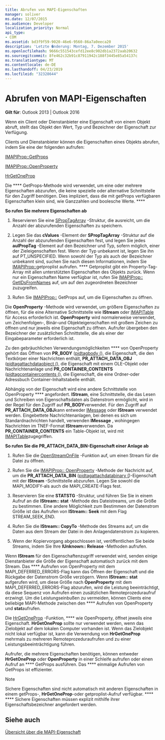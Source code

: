 ```yaml
---
title: Abrufen von MAPI-Eigenschaften
manager: soliver
ms.date: 12/07/2015
ms.audience: Developer
localization_priority: Normal
api_type:
- COM
ms.assetid: bd3f9f59-9020-46e6-9560-86a7a0eeca20
description: 'Letzte �nderung: Montag, 7. Dezember 2015'
ms.openlocfilehash: 9666c551543cefd12ee8c902db1a2372aab20632
ms.sourcegitcommit: 8fe462c32b91c87911942c188f3445e85a54137c
ms.translationtype: MT
ms.contentlocale: de-DE
ms.lasthandoff: 04/23/2019
ms.locfileid: "32328644"
---
```

# <a name="retrieving-mapi-properties"></a>Abrufen von MAPI-Eigenschaften

 
  
**Gilt für**: Outlook 2013 | Outlook 2016 
  
Wenn ein Client oder Dienstanbieter eine Eigenschaft von einem Objekt abruft, stellt das Objekt den Wert, Typ und Bezeichner der Eigenschaft zur Verfügung. 
  
Clients und Dienstanbieter können die Eigenschaften eines Objekts abrufen, indem Sie eine der folgenden aufrufen:
  
[IMAPIProp::GetProps](imapiprop-getprops.md)
  
[IMAPIProp::OpenProperty](imapiprop-openproperty.md)
  
[HrGetOneProp](hrgetoneprop.md)
  
Die **** GetProps-Methode wird verwendet, um eine oder mehrere Eigenschaften abzurufen, die keine spezielle oder alternative Schnittstelle für den Zugriff benötigen. Dies impliziert, dass die mit getProps verfügbaren Eigenschaften klein sind, wie Ganzzahlen und boolesche Werte. **** 
  
 **So rufen Sie mehrere Eigenschaften ab**
  
1. Reservieren Sie eine [SPropTagArray](sproptagarray.md) -Struktur, die ausreicht, um die Anzahl der abzurufenden Eigenschaften zu speichern. 
    
2. Legen Sie das **cValues** -Element der **SPropTagArray** -Struktur auf die Anzahl der abzurufenden Eigenschaften fest, und legen Sie jedes **aulPropTag** -Element auf den Bezeichner und Typ, sofern möglich, einer der Zieleigenschaften fest. Wenn der Typ unbekannt ist, legen Sie ihn auf PT_UNSPECIFIED. Wenn sowohl der Typ als auch der Bezeichner unbekannt sind, suchen Sie nach diesen Informationen, indem Sie [IMAPIProp::](imapiprop-getproplist.md)getproplist aufrufen. **** Getproplist gibt ein Property-Tag-Array mit allen unterstützten Eigenschaften des Objekts zurück. Wenn nur ein Eigenschaften Name verfügbar ist, rufen Sie [IMAPIProp:: GetIDsFromNames](imapiprop-getidsfromnames.md) auf, um auf den zugeordneten Bezeichner zuzugreifen. 
    
3. Rufen Sie [IMAPIProp::](imapiprop-getprops.md) GetProps auf, um die Eigenschaften zu öffnen. 
    
Die **OpenProperty** -Methode wird verwendet, um größere Eigenschaften zu öffnen, für die eine Alternative Schnittstelle wie **IStream** oder [IMAPITable](imapitableiunknown.md) für Access erforderlich ist. **OpenProperty** wird normalerweise verwendet, um Zeichenfolgen-, Binär-und Objekteigenschaften mit großem Zeichen zu öffnen und nur jeweils eine Eigenschaft zu öffnen. Aufrufer übergeben den Bezeichner der zusätzlichen Schnittstelle, die als einer der Eingabeparameter erforderlich ist. 
  
Zu den gebräuchlichen Verwendungsmöglichkeiten **** von OpenProperty gehört das Öffnen von **PR_BODY** ([pidtagbody (](pidtagbody-canonical-property.md)), die Eigenschaft, die den Textkörper einer Nachrichten enthält, **PR_ATTACH_DATA_OBJ** ([pidtagattachdataobject (](pidtagattachdataobject-canonical-property.md)), die Eigenschaft mit einem OLE-Objekt oder Nachrichtenanlage und **PR_CONTAINER_CONTENTS** ([pidtagcontainercontents (](pidtagcontainercontents-canonical-property.md)), die Eigenschaft, die eine Ordner-oder Adressbuch Container-Inhaltstabelle enthält. 
  
Abhängig von der Eigenschaft wird eine andere Schnittstelle von OpenProperty **** angefordert. **IStream**, eine Schnittstelle, die das Lesen und Schreiben von Eigenschaftsdaten als Datenstrom ermöglicht, wird in der Regel für den Zugriff auf **PR_BODY**verwendet. Für den Zugriff auf **PR_ATTACH_DATA_OBJ**kann entweder [IMessage](imessageimapiprop.md) oder **IStream** verwendet werden. Eingebettete Nachrichtenanlagen, bei denen es sich um Standardnachrichten handelt, verwenden **IMessage** , wohingegen Nachrichten im TNEF-Format **IStream**verwenden. Da **PR_CONTAINER_CONTENTS** ein Table-Objekt ist, wird mit [IMAPITable](imapitableiunknown.md)zugegriffen.
  
 **So rufen Sie die PR_ATTACH_DATA_BIN-Eigenschaft einer Anlage ab**
  
1. Rufen Sie die [OpenStreamOnFile](openstreamonfile.md) -Funktion auf, um einen Stream für die Datei zu öffnen. 
    
2. Rufen Sie die [IMAPIProp:: OpenProperty](imapiprop-openproperty.md) -Methode der Nachricht auf, um die **PR_ATTACH_DATA_BIN** ([pidtagattachdatabinary (](pidtagattachdatabinary-canonical-property.md))-Eigenschaft mit der **IStream** -Schnittstelle abzurufen. Legen Sie sowohl die MAPI_MODIFY-als auch die MAPI_CREATE-Flags fest. 
    
3. Reservieren Sie eine **STATSTG** -Struktur, und führen Sie Sie in einem Aufruf an die **IStream:: stat** -Methode des Dateistreams, um die Größe zu bestimmen. Eine andere Möglichkeit zum Bestimmen der Datenstrom Größe ist das Aufrufen von **IStream:: Seek** mit dem Flag STREAM_SEEK_END. 
    
4. Rufen Sie die **IStream:: CopyTo** -Methode des Streams auf, um die Daten aus dem Stream der Datei in den Anlagendatenstrom zu kopieren. 
    
5. Wenn der Kopiervorgang abgeschlossen ist, veröffentlichen Sie beide Streams, indem Sie Ihre **IUnknown:: Release** -Methoden aufrufen. 
    
Wenn **IStream** für den Eigenschaftenzugriff verwendet wird, senden einige Dienstanbieter die Größe der Eigenschaft automatisch zurück mit dem Stream. Das **** Aufrufen von OpenProperty mit dem MAPI_DEFERRED_ERRORS-Flag kann das Öffnen der Eigenschaft und die Rückgabe der Datenstrom Größe verzögern. Wenn **IStream:: stat** aufgerufen wird, um diese Größe nach **OpenProperty** mit dem MAPI_DEFERRED_ERRORS-Flag abzurufen, wird die Leistung beeinträchtigt, da diese Sequenz von Aufrufen einen zusätzlichen Remoteprozeduraufruf erzwingt. Um die Leistungseinbußen zu vermeiden, können Clients eine beliebige MAPI-Methode zwischen den **** Aufrufen von OpenProperty und **stat**aufrufen.
  
Die [HrGetOneProp](hrgetoneprop.md) -Funktion, **** wie OpenProperty, öffnet jeweils eine Eigenschaft. **HrGetOneProp** sollte nur verwendet werden, wenn das Zielobjekt auf dem lokalen Computer vorhanden ist. Wenn das Zielobjekt nicht lokal verfügbar ist, kann die Verwendung von **HrGetOneProp** mehrmals zu mehreren Remoteprozeduraufrufen und zu einer Leistungsbeeinträchtigung führen. 
  
Aufrufer, die mehrere Eigenschaften benötigen, können entweder **HrGetOneProp** oder **OpenProperty** in einer Schleife aufrufen oder einen Aufruf an **** GetProps ausführen. Das **** einmalige Aufrufen von GetProps ist effizienter. 
  
> [!NOTE]
> Sichere Eigenschaften sind nicht automatisch mit anderen Eigenschaften in einem getProps-, **HrGetOneProp**-oder getproplist-Aufruf verfügbar. **** **** Sichere Eigenschaften müssen explizit mithilfe ihrer Eigenschaftsbezeichner angefordert werden. 
  
## <a name="see-also"></a>Siehe auch



[Übersicht über die MAPI-Eigenschaft](mapi-property-overview.md)

